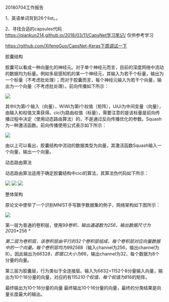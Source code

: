 20180704工作报告

1、英语单词背到26个list。。

2、寻找合适的capsules代码 https://qiankun214.github.io/2018/03/11/CapsNet学习笔记/    仅供参考学习

https://github.com/XifengGuo/CapsNet-Keras下周调试一下

胶囊结构

胶囊可以看成一种向量化的神经元。对于单个神经元而言，目前的深度网络中流动的数据均为标量。例如多层感知机的某一个神经元，其输入为若干个标量，输出为一个标量（不考虑批处理）；而对于胶囊而言，每个神经元输入为若干个向量，输出为一个向量（不考虑批处理）。前向传播如下所示：

<img src="http://ww1.sinaimg.cn/large/9f6c4109ly1fsxr7tn962j20n409hgll.jpg"/>



其中Ii为第i个输入（向量），WiWi为第i个权值（矩阵），UiUi为中间变量（向量），由输入和权值叉乘获得。cici为路由权值（标量），需要注意的是该标量是前向传播过程中决定（使用动态路由算法）的，不是通过反向传播优化的参数。Squash为一种激活函数。前向传播使用公式表示如下所示：

<img src="http://ww1.sinaimg.cn/large/9f6c4109ly1fsxralzqs0j20st0bidg7.jpg"/>

由以上可以看出，胶囊结构中流动的数据类型为向量，其激活函数Squash输入一个向量，输出一个向量。

动态路由算法  

动态路由算法适用于确定胶囊结构中cici的算法，其算法伪代码如下所示：

<img src="http://ww1.sinaimg.cn/large/9f6c4109ly1fsxrcpqksgj213j0bmq4o.jpg"/>

<img src="http://ww1.sinaimg.cn/large/9f6c4109ly1fsxre3uqc8j20rm0c775n.jpg"/>

<img src="http://ww1.sinaimg.cn/large/9f6c4109ly1fsxrewxlwbj20sl0ezjss.jpg"/>

整体架构  

原论文中使举了一个识别MNIST手写数字数据集的例子，网络架构如下图所示：

<img src="http://ww1.sinaimg.cn/large/9f6c4109ly1fsxrgo06lzj213c0bxq3h.jpg"/>

第一层为普通的卷积层，使用9*9卷积，输出通道数为256，输出数据尺寸为20*20*256 *

*第二层为卷积层，该卷积层由平行的32个卷积层组成，每个卷积层对应向量数据中的一个向量。每个卷积层均为9*9*256*8（输入channel为256，输出channel为8）。因此输出为6*6*32*8，即窗口大小为6*6，输出channel为32，每个数据为8个分量的向量。 

第三层为胶囊层，行为类似于全连接层。输入为6*6*32=1152个8分量输入向量，输出为10个16分量的向量，对应的有1152*10个权值，每个权值为8*16的矩阵，

最终输出为10个16分量的向量 最终输出10个16分量的向量，最终的分类结果是向量长度最大的输出。